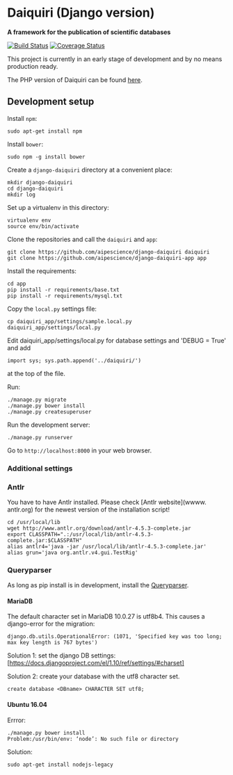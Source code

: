 Daiquiri (Django version)
=========================

**A framework for the publication of scientific databases**

[![Build Status](https://travis-ci.org/aipescience/django-daiquiri.svg?branch=master)](https://travis-ci.org/aipescience/django-daiquiri)
[![Coverage Status](https://coveralls.io/repos/github/aipescience/django-daiquiri/badge.svg?branch=master)](https://coveralls.io/github/aipescience/django-daiquiri?branch=master)

This project is currently in an early stage of development and by no means production ready.

The PHP version of Daiquiri can be found [here](https://github.com/aipescience/daiquiri).

Development setup
-----------------

Install `npm`:

```
sudo apt-get install npm
```

Install `bower`:

```
sudo npm -g install bower
```

Create a `django-daiquiri` directory at a convenient place:

```
mkdir django-daiquiri
cd django-daiquiri
mkdir log
```

Set up a virtualenv in this directory:

```
virtualenv env
source env/bin/activate
```

Clone the repositories and call the `daiquiri` and `app`:

```
git clone https://github.com/aipescience/django-daiquiri daiquiri
git clone https://github.com/aipescience/django-daiquiri-app app
```

Install the requirements:

```
cd app
pip install -r requirements/base.txt
pip install -r requirements/mysql.txt
```

Copy the `local.py` settings file:

```
cp daiquiri_app/settings/sample.local.py daiquiri_app/settings/local.py
```

Edit daiquiri_app/settings/local.py for database settings and 'DEBUG = True' and add

```
import sys; sys.path.append('../daiquiri/')
```

at the top of the file.

Run:

```
./manage.py migrate
./manage.py bower install
./manage.py createsuperuser
```

Run the development server:

```
./manage.py runserver
```

Go to `http://localhost:8000` in your web browser.

### Additional settings 

### Antlr
You have to have Antlr installed. Please check [Antlr website](wwww. antlr.org) for the newest version of the installation script! 

```
cd /usr/local/lib
wget http://www.antlr.org/download/antlr-4.5.3-complete.jar
export CLASSPATH=".:/usr/local/lib/antlr-4.5.3-complete.jar:$CLASSPATH"
alias antlr4='java -jar /usr/local/lib/antlr-4.5.3-complete.jar'
alias grun='java org.antlr.v4.gui.TestRig'
```

### Queryparser
As long as pip install is in development, install the [Queryparser](https://github.com/aipescience/queryparser). 


#### MariaDB

The default character set in MariaDB 10.0.27 is utf8b4. This causes a django-error for the migration:

```
django.db.utils.OperationalError: (1071, 'Specified key was too long; max key length is 767 bytes')
```
Solution 1: set the django DB settings: [https://docs.djangoproject.com/el/1.10/ref/settings/#charset]


Solution 2: create your database with the utf8 character set.
```
create database <DBname> CHARACTER SET utf8;
```

#### Ubuntu 16.04
Errror:
```
./manage.py bower install
Problem:/usr/bin/env: ‘node’: No such file or directory
```
Solution:
```
sudo apt-get install nodejs-legacy
```
